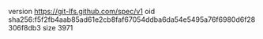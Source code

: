 version https://git-lfs.github.com/spec/v1
oid sha256:f5f2fb4aab85ad61e2cb8faf67054ddba6da54e5495a76f6980d6f28306f8db3
size 3971
